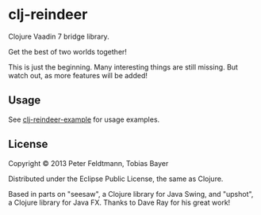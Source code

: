 # clj-reindeer

Clojure Vaadin 7 bridge library. 

Get the best of two worlds together!

This is just the beginning. Many interesting things are still missing.
But watch out, as more features will be added!

## Usage

See [clj-reindeer-example](https://github.com/feldi/clj-reindeer-example) for usage examples.

## License

Copyright © 2013 Peter Feldtmann, Tobias Bayer

Distributed under the Eclipse Public License, the same as Clojure.

Based in parts on "seesaw", a Clojure library for Java Swing,
and "upshot", a Clojure library for Java FX.
Thanks to Dave Ray for his great work!
